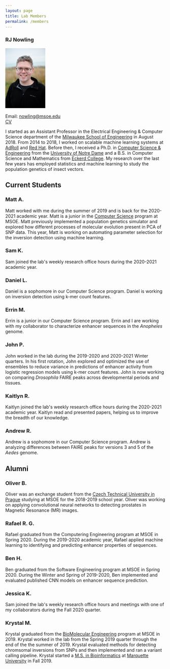 ```yaml
---
layout: page
title: Lab Members
permalink: /members
---
```


### RJ Nowling

<img src="/images/photos/nowling.jpg" width="25%" height="25%" />

Email: nowling@msoe.edu<br />[CV](/static/rnowling_resume.pdf)

I started as an Assistant Professor in the Electrical Engineering & Computer Science department of the [Milwaukee School of Engineering](https://www.msoe.edu) in August 2018.  From 2014 to 2018, I worked on scalable machine learning systems at [AdRoll](http://www.adroll.com/) and [Red Hat](http://www.redhat.com/). Before then, I received a Ph.D. in [Computer Science & Engineering](http://cse.nd.edu/) from the [University of Notre Dame](http://www.nd.edu) and a B.S. in Computer Science and Mathematics from [Eckerd College](http://www.eckerd.edu).  My research over the last few years has employed statistics and machine learning to study the population genetics of insect vectors.

## **Current Students**

### Matt A.
Matt worked with me during the summer of 2019 and is back for the 2020-2021 academic year.  Matt is a junior in the [Computer Science](https://www.msoe.edu/academics/undergraduate-degrees/engineering/computer-science/) program at MSOE.  Matt previously implemented a population genetics simulator and explored how different processes of molecular evolution present in PCA of SNP data.  This year, Matt is working on automating parameter selection for the inversion detection using machine learning.

### Sam K.
Sam joined the lab's weekly research office hours during the 2020-2021 academic year.

### Daniel L.
Daniel is a sophomore in our Computer Science program.  Daniel is working on inversion detection using k-mer count features.

### Errin M.
Errin is a junior in our Computer Science program.  Errin and I are working with my collaborator to characterize enhancer sequences in the *Anopheles* genome.

### John P.
John worked in the lab during the 2019-2020 and 2020-2021 Winter quarters.  In his first rotation, John explored and optimized the use of ensembles to reduce variance in predictions of enhancer activity from logistic regression models using k-mer count features.  John is now working on comparing *Drosophila* FAIRE peaks across developmental periods and tissues.

### Kaitlyn R.
Kaitlyn joined the lab's weekly research office hours during the 2020-2021 academic year.  Kaitlyn read and presented papers, helping us to improve the breadth of our knowledge.

### Andrew R.
Andrew is a sophomore in our Computer Science program.  Andrew is analyzing differences between FAIRE peaks for versions 3 and 5 of the *Aedes* genome.

## **Alumni**

### Oliver B.
Oliver was an exchange student from the [Czech Technical University in Prague](https://www.cvut.cz/en) studying at MSOE for the 2018-2019 school year.  Oliver was working on applying convolutional neural networks to detecting prostates in Magnetic Resonance (MR) images.

### Rafael R. G.
Rafael graduated from the Computering Engineering program at MSOE in Spring 2020.  During the 2019-2020 academic year, Rafael applied machine learning to identifying and predicting enhancer properties of sequences.

### Ben H.
Ben graduated from the Software Engineering program at MSOE in Spring 2020.  During the Winter and Spring of 2019-2020, Ben implemented and evaluated published CNN models on enhancer sequence prediction.

### Jessica K.
Sam joined the lab's weekly research office hours and meetings with one of my collaborators during the Fall 2020 quarter.

### Krystal M.
Krystal graduated from the [BioMolecular Engineering](https://www.msoe.edu/academics/undergraduate-degrees/engineering/biomolecular-engineering/) program at MSOE in 2019. Krystal worked in the lab from the Spring 2019 quarter through the end of the the summer of 2019. Krystal evaluated methods for detecting chromsomal inversions from SNPs and then implemented and ran a variant calling pipeline.  Krystal started a [M.S. in Bioinformatics](https://www.marquette.edu/grad/programs-bioinformatics.php) at [Marquette University](https://www.marquette.edu/) in Fall 2019.
